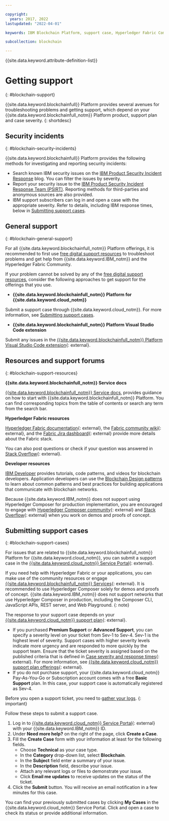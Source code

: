 ```yaml
---

copyright:
  years: 2017, 2022
lastupdated: "2022-04-01"

keywords: IBM Blockchain Platform, support case, Hyperledger Fabric Community, Cloud tickets, Rocket Chat, dWAnswers

subcollection: blockchain

---
```


{{site.data.keyword.attribute-definition-list}}


# Getting support
{: #blockchain-support}

{{site.data.keyword.blockchainfull}} Platform provides several avenues for troubleshooting problems and getting support, which depend on your   {{site.data.keyword.blockchainfull_notm}} Platform product, support plan and
case severity.
{: shortdesc}

## Security incidents
{: #blockchain-security-incidents}

{{site.data.keyword.blockchainfull}} Platform provides the following methods for  investigating and reporting security incidents:

- Search known IBM security issues on the [IBM Product Security Incident Response](https://www.ibm.com/blogs/psirt/) blog. You can filter the issues by severity.
- Report your security issue to the [IBM Product Security Incident Response Team (PSIRT)](https://www.ibm.com/trust/security-psirt). Reporting methods for third-parties and anonymous sources are also provided.
- IBM support subscribers can log in and open a case with the appropriate severity. Refer to details, including IBM response times, below in [Submitting support cases](/docs/blockchain?topic=blockchain-blockchain-support#submitting-support-cases).

## General support
{: #blockchain-general-support}

For all {{site.data.keyword.blockchainfull_notm}} Platform offerings, it is recommended to first use [free digital support resources](/docs/blockchain?topic=blockchain-blockchain-support#blockchain-support-resources) to troubleshoot problems and get help from {{site.data.keyword.IBM_notm}} and the Hyperledger Fabric Community.

If your problem cannot be solved by any of the [free digital support resources](/docs/blockchain?topic=blockchain-blockchain-support#blockchain-support-resources), consider the following approaches to get support for the offerings that you use.

- **{{site.data.keyword.blockchainfull_notm}} Platform for {{site.data.keyword.cloud_notm}}**

Submit a support case through {{site.data.keyword.cloud_notm}}. For more information, see [Submitting support cases](/docs/blockchain?topic=blockchain-blockchain-support#blockchain-support-cases).

- **{{site.data.keyword.blockchainfull_notm}} Platform Visual Studio Code extension**

Submit any issues in the [{{site.data.keyword.blockchainfull_notm}} Platform Visual Studio Code extension](https://github.com/IBM-Blockchain/blockchain-vscode-extension/issues){: external}.

## Resources and support forums
{: #blockchain-support-resources}

**{{site.data.keyword.blockchainfull_notm}} Service docs**

[{{site.data.keyword.blockchainfull_notm}} Service docs](/docs/blockchain?topic=blockchain-get-started-ibp#get-started-ibp), provides guidance on how to start with {{site.data.keyword.blockchainfull_notm}} Platform. You can find corresponding topics from the table of contents or search any term from the search bar.

**Hyperledger Fabric resources**  

[Hyperledger Fabric documentation](https://hyperledger-fabric.readthedocs.io/en/release-2.2/){: external}, the [Fabric community wiki](https://wiki.hyperledger.org/display/fabric){: external}, and the [Fabric Jira dashboard](https://jira.hyperledger.org/secure/Dashboard.jspa?selectPageId=10104){: external} provide more details about the Fabric stack.

You can also post questions or check if your question was answered in [Stack Overflow](https://stackoverflow.com/questions/tagged/hyperledger-fabric){: external}.

**Developer resources**  

[IBM Developer](https://developer.ibm.com/technologies/blockchain/) provides tutorials, code patterns, and videos for blockchain developers. Application developers can use the [Blockchain Design patterns](https://developer.ibm.com/technologies/blockchain/articles/getting-started-with-blockchain-design-patterns) to learn about common patterns and best practices for building applications that communicate with blockchain networks.

Because {{site.data.keyword.IBM_notm}} does not support using Hyperledger Composer for production implementation, you are encouraged to engage with [Hyperledger Composer community](https://chat.hyperledger.org/channel/composer){: external} and [Stack Overflow](https://stackoverflow.com/questions/tagged/hyperledger-composer){: external} when you work on demos and proofs of concept.

## Submitting support cases
{: #blockchain-support-cases}

For issues that are related to {{site.data.keyword.blockchainfull_notm}} Platform for {{site.data.keyword.cloud_notm}}, you can submit a support case in the [{{site.data.keyword.cloud_notm}} Service Portal](https://cloud.ibm.com/unifiedsupport/supportcenter){: external}.

If you need help with Hyperledger Fabric or your applications, you can make use of the community resources or engage [{{site.data.keyword.blockchainfull_notm}} Services](https://www.ibm.com/blockchain/services){: external}. It is recommended to use Hyperledger Composer solely for demos and proofs of concept. {{site.data.keyword.IBM_notm}} does not support networks that use Hyperledger Composer in production, including the Composer CLI, JavaScript APIs, REST server, and Web Playground.
{: note}

The response to your support case depends on your [{{site.data.keyword.cloud_notm}} support plan](/docs/get-support?topic=get-support-support-plans#support-plans){: external}.

- If you purchased **Premium Support** or **Advanced Support**, you can specify a severity level on your ticket from Sev-1 to Sev-4. Sev-1 is the highest level of severity. Support cases with higher severity levels indicate more urgency and are responded to more quickly by the support team. Ensure that the ticket severity is  assigned based on the published criteria that is defined in [Case severity and response times](/docs/get-support?topic=get-support-support-case-severity){: external}.  For more information, see [{{site.data.keyword.cloud_notm}} support plan offerings](/docs/get-support?topic=get-support-support-plans#support-plans){: external}.  
- If you do not purchase support, your {{site.data.keyword.cloud_notm}} Pay-As-You-Go or Subscription account comes with a free **Basic Support** plan. In this case, your support case is automatically registered as Sev-4.

Before you open a support ticket, you need to [gather your logs](/docs/blockchain?topic=blockchain-ibp-console-manage-console#ibp-console-manage-logs).
{: important}

Follow these steps to submit a support case.

1. Log in to [{{site.data.keyword.cloud_notm}} Service Portal](https://cloud.ibm.com/unifiedsupport/supportcenter){: external} with your {{site.data.keyword.IBM_notm}} ID.
2. Under **Need more help?** on the right of the page, click **Create a Case**.
3. Fill the **Create Case** form with your information at least for the following fields.
    - Choose **Technical** as your case type.
    - In the **Category** drop-down list, select **Blockchain**.
    - In the **Subject** field enter a summary of your issue.
    - In the **Description** field, describe your issue.
    - Attach any relevant logs or files to demonstrate your issue.
    - Click **Email me updates** to receive updates on the status of the ticket.
4. Click the **Submit** button.  You will receive an email notification in a few minutes for this case.

You can find your previously submitted cases by clicking **My Cases** in the {{site.data.keyword.cloud_notm}} Service Portal. Click and open a case to check its status or provide additional information.
